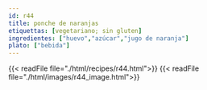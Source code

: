 ```yaml
---
id: r44
title: ponche de naranjas
etiquettas: [vegetariano; sin gluten]
ingredientes: ["huevo","azúcar","jugo de naranja"]
plato: ["bebida"]
---
```


{{< readFile file="./html/recipes/r44.html">}}
{{< readFile file="./html/images/r44_image.html">}}